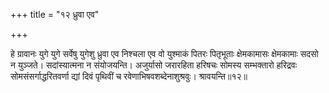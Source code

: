 +++
title = "१२ ध्रुवा एव"

+++

हे ग्रावानः युगे युगे सर्वेषु युगेशु ध्रुवा एव निश्चला एव वो युश्माकं पितरः पितृभूताः क्षेमकामासः क्षेमकामाः सदसो न युञ्जते। सदांस्यात्मना न संयोजयन्ति। अजुर्यासो जरारहिता हरिषचः सोमस्य सम्भक्तारो हरिद्रवः सोमसंसर्गाद्धरितवर्णा द्यां दिवं पृथिवीं च रवेणाभिषवशब्देनाशुश्रवुः। श्रावयन्ति॥१२॥